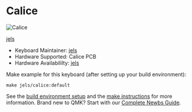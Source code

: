 # Calice

![Calice](Link)

[jels]()

* Keyboard Maintainer: [jels](https://github.com/JoahNelson)
* Hardware Supported: Calice PCB
* Hardware Availabililty: [jels]()

Make example for this keyboard (after setting up your build environment):
    
    make jels/calice:default

See the [build environment setup](https://docs.qmk.fm/#/getting_started_build_tools) and the [make instructions](https://docs.qmk.fm/#/getting_started_make_guide) for more information. Brand new to QMK? Start with our [Complete Newbs Guide](https://docs.qmk.fm/#/newbs).